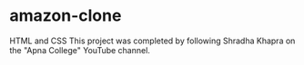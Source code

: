 # amazon-clone
HTML and CSS
This project was completed by following Shradha Khapra on the "Apna College" YouTube channel.
